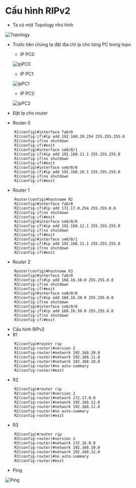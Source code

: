 # Cấu hình RIPv2
- Ta có một Topology như hình 

![Topology](../images/Screenshot_3.png)
 - Trước tiên chúng ta đặt địa chỉ ip cho từng PC trong topo 
    - IP PC0

    ![ipPC0](../images/Screenshot_1.png)

    - IP PC1

    ![ipPC1](../images/Screenshot_2.png)

    - IP PC2 

    ![ipPC2](../images/Screenshot_4.png)

- Đặt Ip cho router
- Router 0 

``` Router(config)#hostname R1
    R1(config)#interface fa0/0
    R1(config-if)#ip add 192.168.20.254 255.255.255.0
    R1(config-if)no shutdown
    R1(config-if)#exit
    R1(config)#interface se0/0/1
    R1(config-if)#ip add 192.168.11.1 255.255.255.0
    R1(config-if)no shutdown
    R1(config-if)#exit
    R1(config)#interface se0/0/0
    R1(config-if)#ip add 192.168.10.1 255.255.255.0
    R1(config-if)no shutdown
    R1(config-if)#exit 
``` 

- Router 1
```
    Router(config)#hostname R2
    R2(config)#interface fa0/0
    R2(config-if)#ip add 172.17.0.254 255.255.0.0
    R2(config-if)no shutdown
    R2(config-if)#exit 
    R2(config)#interface se0/0/0
    R2(config-if)#ip add 192.168.12.1 255.255.255.0
    R2(config-if)no shutdown
    R2(config-if)#exit 
    R2(config)#interface se0/0/1
    R2(config-if)#ip add 192.168.11.1 255.255.255.0
    R2(config-if)no shutdown
    R2(config-if)#exit 
```
- Router 2
```
    Router(config)#hostname R3
    R3(config)#interface fa0/0
    R3(config-if)#ip add 168.16.10.0 255.255.0.0
    R3(config-if)no shutdown
    R3(config-if)#exit 
    R3(config)#interface se0/0/0
    R3(config-if)#ip add 168.16.20.0 255.255.0.0
    R3(config-if)no shutdown
    R3(config)#interface se0/0/0
    R3(config-if)#ip add 168.16.30.0 255.255.0.0
    R3(config-if)no shutdown
    R3(config-if)#exit     

``` 
- Cấu hình RIPv2
- R1
```
    R1(config)#router rip 
    R1(config-router)#version 2
    R1(config-router)#network 192.168.20.0
    R1(config-router)#network 192.168.11.0
    R1(config-router)#network 192.168.10.0
    R1(config-router)#no auto-summary
    R1(config-router)#exit 

```
- R2
```
    R2(config)#router rip
    R2(config-router)#version 2 
    R2(config-router)#network 172.17.0.0
    R2(config-router)#network 192.168.12.0
    R2(config-router)#network 192.168.11.0
    R2(config-router)#no auto-summary 
    R2(config-router)#exit
```
- R3
```
    R3(config)#router rip
    R3(config-router)#version 2 
    R3(config-router)#network 172.16.0.0
    R3(config-router)#network 192.168.10.0
    R3(config-router)#network 192.168.12.0
    R3(config-router)#no auto-summary
    R3(config-router)#exit
```
- Ping 

![Ping](../images/Screenshot_5.png)





